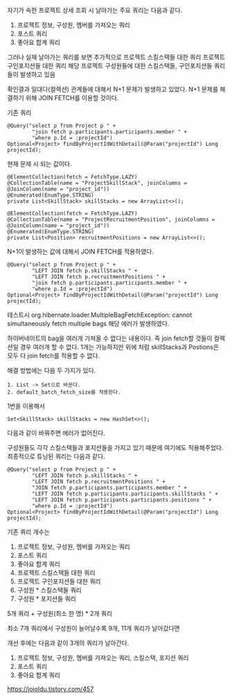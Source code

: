 자기가 속한 프로젝트 상세 조회 시 날아가는 주요 쿼리는 다음과 같다.

1. 프로젝트 정보, 구성원, 멤버를 가져오는 쿼리
2. 포스트 쿼리
3. 좋아요 합계 쿼리

그러나 실제 날아가는 쿼리를 보면 추가적으로
프로젝트 스킬스택들 대한 쿼리
프로젝트 구인포지션들 대한 쿼리
해당 프로젝트 구성원들에 대한 스킬스택들, 구인포지션들 쿼리들이 발생하고 있음

확인결과 일대다(컬렉션) 관계들에 대해서 N+1 문제가 발생하고 있었다.
N+1 문제를 해결하기 위해 JOIN FETCH를 이용할 것이다.

기존 쿼리

    @Query("select p from Project p " +
            "join fetch p.participants.participants.member " +
            "where p.Id = :projectId")
    Optional<Project> findByProjectIdWithDetail(@Param("projectId") Long projectId);
    

현재 문제 시 되는 값이다.

    @ElementCollection(fetch = FetchType.LAZY)
    @CollectionTable(name = "ProjectSkillStack", joinColumns = @JoinColumn(name = "project_id"))
    @Enumerated(EnumType.STRING)
    private List<SkillStack> skillStacks = new ArrayList<>();

    @ElementCollection(fetch = FetchType.LAZY)
    @CollectionTable(name = "ProjectRecruitmentPosition", joinColumns = @JoinColumn(name = "project_id"))
    @Enumerated(EnumType.STRING)
    private List<Position> recruitmentPositions = new ArrayList<>();
    

N+1이 발생하는 값에 대해서 JOIN FETCH를 적용하였다.
    
    @Query("select p from Project p " +
            "LEFT JOIN fetch p.skillStacks " +
            "LEFT JOIN fetch p.recruitmentPositions " +
            "join fetch p.participants.participants.member " +
            "where p.Id = :projectId")
    Optional<Project> findByProjectIdWithDetail(@Param("projectId") Long projectId);
  
테스트시 org.hibernate.loader.MultipleBagFetchException: cannot simultaneously fetch multiple bags 해당 에러가 발생하였다.

하이버네이트의 bag을 여러개 가져올 수 없다는 내용이다.
즉 join fetch할 것들이 컬렉션일 경우 여러개 할 수 없다.
1개는 가능하지만 위에 처럼 skillStacks과 Postions은 모두 다 join fetch를 적용할 수 없다.
    
해결 방법에는 다음 두 가지가 있다.

    1. List -> Set으로 바꾼다.
    2. default_batch_fetch_size를 적용한다.
    
    
1번을 이용해서
    
    Set<SkillStack> skillStacks = new HashSet<>();
    
다음과 같이 바꿔주면 에러가 없어진다.

구성원들도 각각 스킬스택들과 포지션들을 가지고 있기 때문에 여기에도 적용해주었다.
최종적으로 튜닝된 쿼리는 다음과 같다.
    
    @Query("select p from Project p " +
            "LEFT JOIN fetch p.skillStacks " +
            "LEFT JOIN fetch p.recruitmentPositions " +
            "JOIN fetch p.participants.participants.member " +
            "LEFT JOIN fetch p.participants.participants.skillStacks " +
            "LEFT JOIN fetch p.participants.participants.positions " +
            "where p.Id = :projectId")
    Optional<Project> findByProjectIdWithDetail(@Param("projectId") Long projectId);
   
   
기존 쿼리 개수는 


1. 프로젝트 정보, 구성원, 멤버를 가져오는 쿼리
2. 포스트 쿼리
3. 좋아요 합계 쿼리
4. 프로젝트 스킬스택들 대한 쿼리
5. 프로젝트 구인포지션들 대한 쿼리
6. 구성원 * 스킬스택들 쿼리
7. 구성원 * 포지션들 쿼리

5개 쿼리 + 구성원(최소 한 명) * 2개 쿼리

최소 7개 쿼리에서 구성원이 늘어날수록 9개, 11개 쿼리가 날아갔다면

개선 후에는 다음과 같이 3개의 쿼리가 날아간다.
1. 프로젝트 정보, 구성원, 멤버를 가져오는 쿼리, 스킬스택, 포지션 쿼리
2. 포스트 쿼리
3. 좋아요 합계 쿼리
   
https://jojoldu.tistory.com/457

